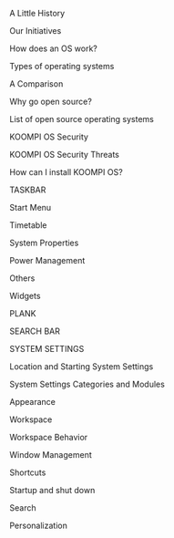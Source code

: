 
A Little History

Our Initiatives

How does an OS work?

Types of operating systems

A Comparison

Why go open source?

List of open source operating systems

KOOMPI OS Security

KOOMPI OS Security Threats

How can I install KOOMPI OS?

TASKBAR

Start Menu

Timetable

System Properties

Power Management

Others

Widgets

PLANK

SEARCH BAR

SYSTEM SETTINGS

Location and Starting System Settings

System Settings Categories and Modules

Appearance

Workspace

Workspace Behavior

Window Management

Shortcuts

Startup and shut down

Search

Personalization